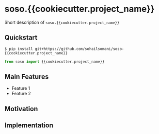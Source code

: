 # soso.{{cookiecutter.project_name}}

Short description of `soso.{{cookiecutter.project_name}}`

## Quickstart

`$ pip install git+https://github.com/sohailsomani/soso-{{cookiecutter.project_name}}`

```python
from soso import {{cookiecutter.project_name}}
```

## Main Features

* Feature 1
* Feature 2

## Motivation

## Implementation

